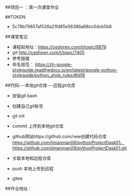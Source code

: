 ##项目一 ：第一次课堂作业

##TOKEN:
-  5c78b79857af526a21fd85e56386a68cc0dcb5b8

##课堂笔记
- 课程贴地址：https://ceshiren.com/t/topic/9879
- git  http://ceshiren.com/t/topic/7405
- 参考链接
 - 命名规范： https://zh-google-styleguide.readthedocs.io/en/latest/google-python-styleguide/python_style_rules/#id16

##代码---本地git仓库---远程git仓库
- 安装git bash
- 创建自己git账号 
- git init
- commit  上传到本地git仓库
- github网站https://github.com/new创建代码仓库
  https://github.com/jimanman09/pythonProjectDask01，https://github.com/jimanman09/pythonProjectDask01.git
- 关联本地和远程仓库
- push 本地上传到远程
  

- gitee

##作业地址：



